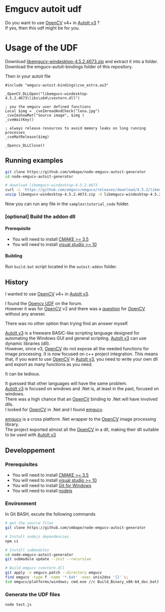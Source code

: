 # Emgucv autoit udf

Do you want to use [OpenCV](https://opencv.org/) v4+ in [AutoIt v3](https://www.autoitscript.com/) ?  
If yes, then this udf might be for you.

# Usage of the UDF

Download [libemgucv-windesktop-4.5.2.4673.zip](https://github.com/emgucv/emgucv/releases/download/4.5.2/libemgucv-windesktop-4.5.2.4673.zip) and extract it into a folder.
Download the emgucv-autoit-bindings folder of this repository.

Then in your autoit file

```autoit
#include "emgucv-autoit-bindings\cve_extra.au3"

_OpenCV_DLLOpen("libemgucv-windesktop-4.5.2.4673\libs\x64\cvextern.dll")

; you the emgucv user defined functions
Local $img = _cveImreadAndCheck("lena.jpg")
_cveImshowMat("Source image", $img )
_cveWaitKey()

; always release resources to avoid memory leaks on long running processes
_cveMatRelease($img)

_Opencv_DLLClose()

```

## Running examples

```sh
git clone https://github.com/smbape/node-emgucv-autoit-generator
cd node-emgucv-autoit-generator

# download libemgucv-windesktop-4.5.2.4673 
curl -L 'https://github.com/emgucv/emgucv/releases/download/4.5.2/libemgucv-windesktop-4.5.2.4673.zip' -o libemgucv-windesktop-4.5.2.4673.zip
unzip libemgucv-windesktop-4.5.2.4673.zip -d libemgucv-windesktop-4.5.2.4673

```

Now you can run any file in the `samples\tutorial_code` folder.

### \[optional\] Build the addon dll

#### Prerequisite

  - You will need to install [CMAKE >= 3.5](https://cmake.org/download/)
  - You will need to install [visual studio >= 10](https://visualstudio.microsoft.com/vs/community/)

#### Building

Run `build.bat` script located in the `autoit-addon` folder. 

## History

I wanted to use [OpenCV](https://opencv.org/) v4+ in [AutoIt v3](https://www.autoitscript.com/).

I found the [Opencv UDF](https://www.autoitscript.com/forum/topic/160732-opencv-udf/) on the forum.  
However it was for [OpenCV](https://opencv.org/) v2 and there was a [question](https://www.autoitscript.com/forum/topic/160732-opencv-udf/?do=findComment&comment=1441185) for [OpenCV](https://opencv.org/) without any anwser.

There was no other option than trying find an answer myself.

[AutoIt v3](https://www.autoitscript.com/) is a freeware BASIC-like scripting language designed for automating the Windows GUI and general scripting.
[AutoIt v3](https://www.autoitscript.com/) can use dynamic libraries (dll).  
However, since v3, [OpenCV](https://opencv.org/) do not expose all the needed functions for image processing. It is now focused on c++ project integration.
This means that, if you want to use [OpenCV](https://opencv.org/) in [AutoIt v3](https://www.autoitscript.com/), you need to write your own dll and export as many functions as you need.

It can be tedious.

It guessed that other languages will have the same problem.  
[AutoIt v3](https://www.autoitscript.com/) is focused on windows and .Net is, at least in the past, focused on windows.  
There was a high chance that an [OpenCV](https://opencv.org/) binding to .Net will have involved dlls.  
I looked for [OpenCV](https://opencv.org/) in .Net and I found [emgucv](https://github.com/emgucv/emgucv).

[emgucv](https://github.com/emgucv/emgucv) is a cross platform .Net wrapper to the [OpenCV](https://opencv.org/) image processing library.  
The project exported almost all the [OpenCV](https://opencv.org/) in a dll, making their dll suitable to be used with [AutoIt v3](https://www.autoitscript.com/)

## Developpement

### Prerequisites

  - You will need to install [CMAKE >= 3.5](https://cmake.org/download/)
  - You will need to install [visual studio >= 10](https://visualstudio.microsoft.com/vs/community/)
  - You will need to install [Git for Windows](https://gitforwindows.org/)
  - You will need to install [nodejs](https://nodejs.org/en/download/)

### Environment

In Git BASH, excute the following commands

```sh
# get the source files
git clone https://github.com/smbape/node-emgucv-autoit-generator

# Install nodejs dependencies
npm ci

# Install submodules
cd node-emgucv-autoit-generator
git submodule update --init --recursive

# Build emgucv cvextern.dll
git apply -v emgucv.patch --directory emgucv
find emgucv -type f -name '*.bat' -exec unix2dos '{}' \;
(cd emgucv/platforms/windows; cmd.exe //c Build_Binary_x86-64_doc.bat)
```

### Generate the UDF files

```sh
node test.js
```
